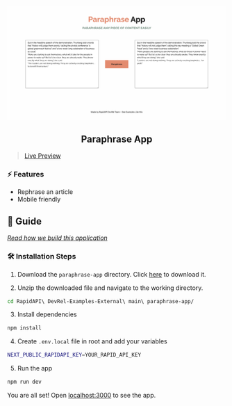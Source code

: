 ![cover](assets/cover.png)

<div align="center">
	<h2>Paraphrase App</h2>
</div>

>[Live Preview](https://rapidapi-example-paraphrase-app.vercel.app/)

### ⚡️ Features

- Rephrase an article
- Mobile friendly

## 📖 Guide

[*Read how we build this application*](https://rapidapi.com/guides/build-paraphrase-app)

### 🛠️ Installation Steps

1. Download the `paraphrase-app` directory. Click [here](https://download-directory.github.io/?url=https://github.com/RapidAPI/DevRel-Examples-External/tree/main/paraphrase-app) to download it.

2. Unzip the downloaded file and navigate to the working directory.

```bash
cd RapidAPI\ DevRel-Examples-External\ main\ paraphrase-app/
```


3. Install dependencies

```bash
npm install
```

4. Create `.env.local` file in root and add your variables

```bash
NEXT_PUBLIC_RAPIDAPI_KEY=YOUR_RAPID_API_KEY
```

5. Run the app

```bash
npm run dev
```

You are all set! Open [localhost:3000](http://localhost:3000/) to see the app.
